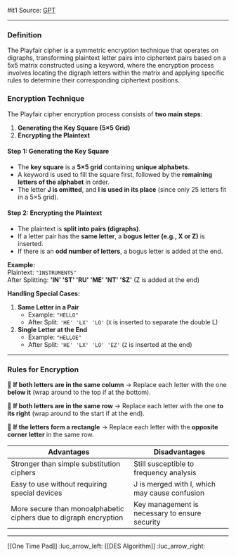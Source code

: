 #it1 
Source: [GPT]() 

___

### **Definition**
The Playfair cipher is a symmetric encryption technique that operates on digraphs, transforming plaintext letter pairs into ciphertext pairs based on a 5x5 matrix constructed using a keyword, where the encryption process involves locating the digraph letters within the matrix and applying specific rules to determine their corresponding ciphertext positions.

### **Encryption Technique**

The Playfair cipher encryption process consists of **two main steps**:

1. **Generating the Key Square (5×5 Grid)**
2. **Encrypting the Plaintext**

#### **Step 1: Generating the Key Square**

- The **key square** is a **5×5 grid** containing **unique alphabets**.
- A keyword is used to fill the square first, followed by the **remaining letters of the alphabet** in order.
- The letter **J is omitted**, and **I is used in its place** (since only 25 letters fit in a 5×5 grid).

#### **Step 2: Encrypting the Plaintext**

- The plaintext is **split into pairs (digraphs)**.
- If a letter pair has the **same letter**, a **bogus letter (e.g., X or Z)** is inserted.
- If there is an **odd number of letters**, a bogus letter is added at the end.

**Example:**  
Plaintext: `"INSTRUMENTS"`  
After Splitting: **'IN' 'ST' 'RU' 'ME' 'NT' 'SZ'** (Z is added at the end)

**Handling Special Cases:**

1. **Same Letter in a Pair**
    - Example: `"HELLO"`
    - After Split: `'HE' 'LX' 'LO'` (`X` is inserted to separate the double L)
2. **Single Letter at the End**
    - Example: `"HELLOE"`
    - After Split: `'HE' 'LX' 'LO' 'EZ'` (`Z` is inserted at the end)

---

### **Rules for Encryption**

🔹 **If both letters are in the same column** → Replace each letter with the one **below it** (wrap around to the top if at the bottom).

🔹 **If both letters are in the same row** → Replace each letter with the one **to its right** (wrap around to the start if at the end).

🔹 **If the letters form a rectangle** → Replace each letter with the **opposite corner letter** in the same row.

| Advantages                                                        | Disadvantages                                  |
| ----------------------------------------------------------------- | ---------------------------------------------- |
| Stronger than simple substitution ciphers                         | Still susceptible to frequency analysis        |
| Easy to use without requiring special devices                     | J is merged with I, which may cause confusion  |
| More secure than monoalphabetic ciphers due to digraph encryption | Key management is necessary to ensure security |

---

[[One Time Pad]] :luc_arrow_left:
[[DES Algorithm]] :luc_arrow_right: